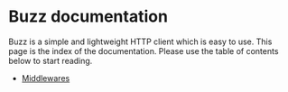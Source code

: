 # Buzz documentation

Buzz is a simple and lightweight HTTP client which is easy to use. This page is 
the index of the documentation. Please use the table of contents below to start
reading. 


* [Middlewares](/doc/middlewares.md) 